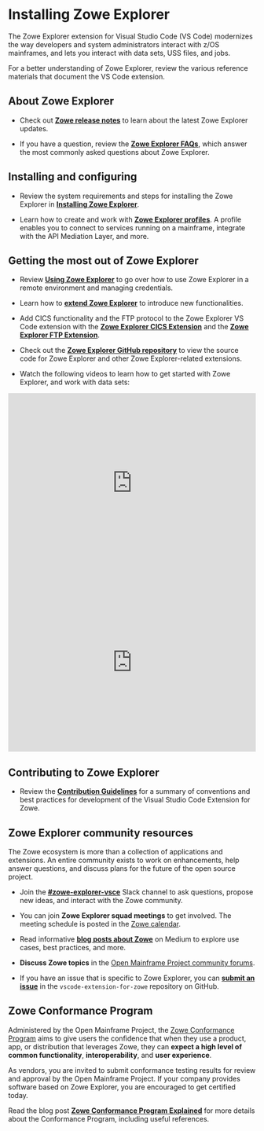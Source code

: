 # Installing Zowe Explorer

The Zowe Explorer extension for Visual Studio Code (VS Code) modernizes the way developers and system administrators interact with z/OS mainframes, and lets you interact with data sets, USS files, and jobs.

For a better understanding of Zowe Explorer, review the various reference materials that document the VS Code extension.

## About Zowe Explorer

- Check out [**Zowe release notes**](../whats-new/release-notes/release-notes-overview.md) to learn about the latest Zowe Explorer updates.

- If you have a question, review the [**Zowe Explorer FAQs**](../getting-started/zowe_faq.md#zowe-explorer-faq), which answer the most commonly asked questions about Zowe Explorer.

## Installing and configuring

- Review the system requirements and steps for installing the Zowe Explorer in [**Installing Zowe Explorer**](../user-guide/ze-install.md).

- Learn how to create and work with [**Zowe Explorer profiles**](../user-guide/ze-profiles.md). A profile enables you to connect to services running on a mainframe, integrate with the API Mediation Layer, and more.

## Getting the most out of Zowe Explorer

- Review [**Using Zowe Explorer**](../user-guide/ze-usage.md) to go over how to use Zowe Explorer in a remote environment and managing credentials.

* Learn how to [**extend Zowe Explorer**](https://github.com/zowe/vscode-extension-for-zowe/wiki/Extending-Zowe-Explorer) to introduce new functionalities.

- Add CICS functionality and the FTP protocol to the Zowe Explorer VS Code extension with the [**Zowe Explorer CICS Extension**](../user-guide/ze-using-zowe-explorer-cics-ext.md) and the [**Zowe Explorer FTP Extension**](../user-guide/ze-ftp-install-ze-ftp-ext.md).

- Check out the [**Zowe Explorer GitHub repository**](https://github.com/zowe/vscode-extension-for-zowe#readme) to view the source code for Zowe Explorer and other Zowe Explorer-related extensions.

- Watch the following videos to learn how to get started with Zowe Explorer, and work with data sets: 

<iframe class="embed-responsive-item" id="youtubeplayer" title="Getting Started with Zowe" type="text/html" width="100%" height="365" src="https://www.youtube.com/embed/G_WCsFZIWt4" frameborder="0" webkitallowfullscreen="true" mozallowfullscreen="true" allowfullscreen="true"> </iframe>

<iframe class="embed-responsive-item" id="youtubeplayer2" title="How to Work with Data Sets" type="text/html" width="100%" height="365" src="https://www.youtube.com/embed/X4oSHrI4oN4" frameborder="0" webkitallowfullscreen="true" mozallowfullscreen="true" allowfullscreen="true"> </iframe>



## Contributing to Zowe Explorer

- Review the [**Contribution Guidelines**](https://github.com/zowe/vscode-extension-for-zowe/blob/master/CONTRIBUTING.md) for a summary of conventions and best practices for development of the Visual Studio Code Extension for Zowe.

## Zowe Explorer community resources

The Zowe ecosystem is more than a collection of applications and extensions. An entire community exists to work on enhancements, help answer questions, and discuss plans for the future of the open source project.

- Join the [**#zowe-explorer-vsce**](https://app.slack.com/client/T1BAJVCTY/CUVE37Z5F) Slack channel to ask questions, propose new ideas, and interact with the Zowe community.

- You can join **Zowe Explorer squad meetings** to get involved. The meeting schedule is posted in the [Zowe calendar](https://lists.openmainframeproject.org/g/zowe-dev/calendar).

- Read informative [**blog posts about Zowe**](https://medium.com/zowe) on Medium to explore use cases, best practices, and more.

- **Discuss Zowe topics** in the [Open Mainframe Project community forums](https://community.openmainframeproject.org/c/zowe).

- If you have an issue that is specific to Zowe Explorer, you can [**submit an issue**](https://github.com/zowe/zowe-explorer-vscode/issues/new/choose) in the `vscode-extension-for-zowe` repository on GitHub.

## Zowe Conformance Program

Administered by the Open Mainframe Project, the [Zowe Conformance Program](../extend/zowe-conformance-program.md) aims to give users the confidence that when they use a product, app, or distribution that leverages Zowe, they can **expect a high level of common functionality**, **interoperability**, and **user experience**.

As vendors, you are invited to submit conformance testing results for review and approval by the Open Mainframe Project. If your company provides software based on Zowe Explorer, you are encouraged to get certified today.

Read the blog post [**Zowe Conformance Program Explained**](https://medium.com/zowe/zowe-conformance-program-7f1574ade8ea) for more details about the Conformance Program, including useful references.
